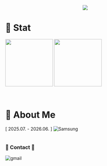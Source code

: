 <p align="center">
  <img src="https://capsule-render.vercel.app/api?type=transparent&color=auto&height=100&section=header&text=subillie's%20Github%20Profile&fontSize=50&fontColor=ffffff"
</p>  



# 💪 Stat
<p align="left">
  <img height="150em" src="https://github-readme-stats.vercel.app/api?username=skyla&show_icons=true&theme=github_dark&count_private=true">
</a>
  <img height="150em" src="http://mazassumnida.wtf/api/generate_badge?boj=dnfdjssl88">
</p><br>



# 📌 About Me
[ 2025.07. - 2026.06. ] ![Samsung](https://img.shields.io/badge/SSAFY-1428A0?&style=for-the-badge&logo=samsung&logoColor=white)  
<br>

### 📮 Contact 📮  
![gmail](https://img.shields.io/badge/dnfdjssl88@naver.com-D14836?style=for-the-badge&logo=gmail&logoColor=white&label=dnfdjssl88@naver.com)
